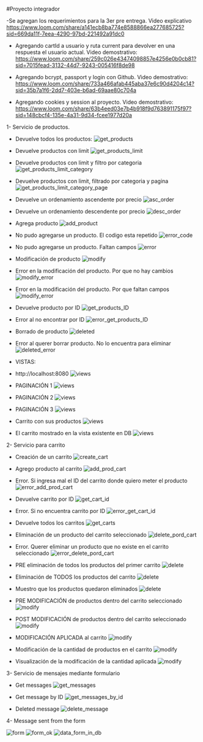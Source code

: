 #Proyecto integrador

-Se agregan los requerimientos para la 3er pre entrega. Video explicativo
https://www.loom.com/share/a141ecb8ba774e8588866ea277685725?sid=669da11f-7eea-4290-97bd-221492a91dc0

- Agregando cartId a usuario y ruta current para devolver en una respuesta el usuario actual. Video demostrativo:
  https://www.loom.com/share/259c026e43474098857e4256e0b0cb81?sid=7015fead-3132-44d7-9243-005416f8de98

- Agregando bcrypt, passport y login con Github. Video demostrativo:
  https://www.loom.com/share/733a466afab445aba37e6c90d4204c14?sid=35b7a1f6-2dd7-403e-b6ad-69aae80c704a

- Agregando cookies y session al proyecto. Video demostrativo:
  https://www.loom.com/share/63b4eed03e7b4b918f9d763891175f97?sid=148cbcf4-135e-4a31-9d34-fcee1977d20a

1- Servicio de productos.

- Devuelve todos los productos:
  ![get_products](./capturas/trae%20todos%20los%20productos.png)

- Devuelve productos con limit
  ![get_products_limit](./capturas/trae%20productos%20con%20limit.png)

- Devuelve productos con limit y filtro por categoria
  ![get_products_limit_category](./capturas/trae%20prod%20con%20limit%20y%20filtro%20categoria.png)

- Devuelve productos con limit, filtrado por categoria y pagina
  ![get_products_limit_category_page](./capturas/trae%20prod%20con%20limit%20filtro%20y%20page.png)

- Devuelve un ordenamiento ascendente por precio
  ![asc_order](./capturas/ordenamiento%20ascendente.png)

- Devuelve un ordenamiento descendente por precio
  ![desc_order](./capturas/ordenamiento%20descendente.png)

- Agrega producto
  ![add_product](./capturas/producto%20agregado.png)

- No pudo agregarse un producto. El codigo esta repetido
  ![error_code](./capturas/prod%20no%20agregado.%20cod%20repetido.png)

- No pudo agregarse un producto. Faltan campos
  ![error](./capturas/prod%20no%20agregado.%20fantan%20campos.png)

- Modificación de producto
  ![modify](./capturas/modificaci%C3%B3n%20de%20producto.png)

- Error en la modificación del producto. Por que no hay cambios
  ![modify_error](./capturas/error%20en%20la%20modificacion%20no%20hay%20cambios..png)

- Error en la modificación del producto. Por que faltan campos
  ![modify_error](./capturas/error%20en%20la%20modificacion%20ingresar%20todos%20los%20campos.png)

- Devuelve producto por ID
  ![get_products_ID](./capturas/trae%20producto%20por%20id.png)

- Error al no encontrar por ID
  ![error_get_products_ID](./capturas/error%20no%20encuentra%20id.png)

- Borrado de producto
  ![deleted](./capturas/producto%20eliminado.png)

- Error al querer borrar producto. No lo encuentra para eliminar
  ![deleted_error](./capturas/error%20no%20encuentra%20para%20eliminar.png)

- VISTAS:

- http://localhost:8080
  ![views](./capturas/localhost8080.png)

- PAGINACIÓN 1
  ![views](./capturas/paginate1.png)
- PAGINACIÓN 2
  ![views](./capturas/paginate2.png)
- PAGINACIÓN 3
  ![views](./capturas/paginate3.png)

- Carrito con sus productos
  ![views](./capturas/vista%20carrito%20con%20prods.png)
- El carrito mostrado en la vista existente en DB
  ![views](./capturas/carrito%20mostrado%20ahora%20db.png)

2- Servicio para carrito

- Creación de un carrito
  ![create_cart](./capturas/creacion%20de%20carrito.png)

- Agrego producto al carrito
  ![add_prod_cart](./capturas/agrego%20producto%20a%20mi%20carrito.png)

- Error. Si ingresa mal el ID del carrito donde quiero meter el producto
  ![error_add_prod_cart](./capturas/error%20si%20pongo%20mal%20el%20id%20del%20carrito%20donde%20quiero%20poner%20producto.png)

- Devuelve carrito por ID
  ![get_cart_id](./capturas/traigo%20carrito%20por%20id.png)

- Error. Si no encuentra carrito por ID
  ![error_get_cart_id](./capturas/si%20esta%20mal%20el%20id%20no%20encuentra%20carrito.png)

- Devuelve todos los carritos
  ![get_carts](./capturas/trae%20todos%20los%20carritos.png)

- Eliminación de un producto del carrito seleccionado
  ![delete_pord_cart](./capturas/eliminacion%20de%20un%20producto%20del%20carrito.png)

- Error. Querer eliminar un producto que no existe en el carrito seleccionado
  ![error_delete_pord_cart](./capturas/quiero%20eliminar%20el%20mismo%20producto%20del%20carrito%20y%20no%20existe.png)

- PRE eliminación de todos los productos del primer carrito
  ![delete](./capturas/antes%20de%20eliminar%20todos%20los%20productos%20del%201er%20carrito.png)

- Eliminación de TODOS los productos del carrito
  ![delete](./capturas/eliminacion%20de%20todos%20los%20productos%20del%20carrito.png)

- Muestro que los productos quedaron eliminados
  ![delete](./capturas/muestro%20que%20el%20carrito%20queda%20sin%20productos.png)

- PRE MODIFICACIÓN de productos dentro del carrito seleccionado
  ![modify](./capturas/carrito%20antes%20de%20la%20modificacion%20de%20productos.png)

- POST MODIFICACIÓN de productos dentro del carrito seleccionado
  ![modify](./capturas/carrito%20despues%20de%20la%20modificacion%20de%20productos..png)

- MODIFICACIÓN APLICADA al carrito
  ![modify](./capturas/carrito%20con%20la%20nueva%20modificacion%20de%20productos.png)

- Modificación de la cantidad de productos en el carrito
  ![modify](./capturas/modificacion%20de%20la%20cantidad%20de%20un%20producto%20del%20carrito.png)

- Visualización de la modificación de la cantidad aplicada
  ![modify](./capturas/muestro%20la%20modificacion%20de%20la%20cantidad%20del%20producto%20en%20el%20carrito.png)

3- Servicio de mensajes mediante formulario

- Get messages
  ![get_messages](./capturas/trae%20todos%20los%20mensajes.png)

- Get message by ID
  ![get_messages_by_id](./capturas/trae%20mensaje%20por%20id.png)

- Deleted message
  ![delete_message](./capturas/borra%20mensaje%20por%20id.png)

4- Message sent from the form

![form](./capturas/formulario%20handlebars.png)
![form_ok](./capturas/viaja%20info%20desde%20el%20front.png)
![data_form_in_db](./capturas/llega%20el%20mensaje%20a%20la%20db.png)
